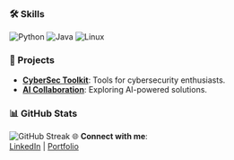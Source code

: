 ### 🛠 Skills
![Python](https://img.shields.io/badge/Python-3670A0?style=for-the-badge&logo=python&logoColor=ffdd54)
![Java](https://img.shields.io/badge/Java-ED8B00?style=for-the-badge&logo=java&logoColor=white)
![Linux](https://img.shields.io/badge/Linux-FCC624?style=for-the-badge&logo=linux&logoColor=black)
### 🚀 Projects
- [**CyberSec Toolkit**](https://github.com/example): Tools for cybersecurity enthusiasts.  
- [**AI Collaboration**](https://github.com/example): Exploring AI-powered solutions.
### 📊 GitHub Stats
![GitHub Streak](https://github-readme-streak-stats.herokuapp.com/?user=gannouniarbi)
🌐 **Connect with me**:  
[LinkedIn]([www.linkedin.com/in/arbi-gannouni-609b941a9](https://www.linkedin.com/in/arbi-gannouni-609b941a9/)) | [Portfolio](https://yourportfolio.com)


